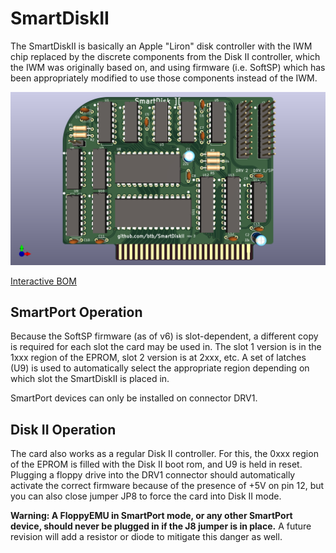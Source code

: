 # SmartDiskII

The SmartDiskII is basically an Apple "Liron" disk controller with the IWM chip
replaced by the discrete components from the Disk II controller, which
the IWM was originally based on, and using firmware (i.e. SoftSP) which
has been appropriately modified to use those components instead of the IWM.

![image info](SmartDiskII.png)

[Interactive BOM](https://btb.github.io/SmartDiskII/bom/SmartDiskII_rev3.html)

## SmartPort Operation

Because the SoftSP firmware (as of v6) is slot-dependent, a different copy is
required for each slot the card may be used in. The slot 1 version is in the 1xxx
region of the EPROM, slot 2 version is at 2xxx, etc.
A set of latches (U9) is used to automatically select the appropriate region
depending on which slot the SmartDiskII is placed in.

SmartPort devices can only be installed on connector DRV1.

## Disk II Operation

The card also works as a regular Disk II controller. For this, the 0xxx
region of the EPROM is filled with the Disk II boot rom, and U9 is held in
reset. Plugging a floppy drive into the DRV1 connector should automatically
activate the correct firmware because of the presence of +5V on pin 12, but
you can also close jumper JP8 to force the card into Disk II mode.

**Warning: A FloppyEMU in SmartPort mode, or any other SmartPort device,
should never be plugged in if the J8 jumper is in place.** A future revision will
add a resistor or diode to mitigate this danger as well.
